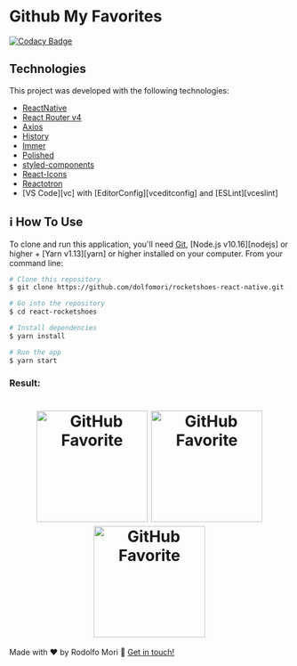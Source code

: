# Github My Favorites

[![Codacy Badge](https://api.codacy.com/project/badge/Grade/72648aee11334eeeae374cab4172ea80)](https://www.codacy.com/manual/dolfomori/react-native-first-project?utm_source=github.com&amp;utm_medium=referral&amp;utm_content=dolfomori/react-native-first-project&amp;utm_campaign=Badge_Grade)

## Technologies

This project was developed with the following technologies:

-  [ReactNative](https://reactjs.org/)
-  [React Router v4](https://github.com/ReactTraining/react-router)
-  [Axios](https://github.com/axios/axios)
-  [History](https://www.npmjs.com/package/history)
-  [Immer](https://github.com/immerjs/immer)
-  [Polished](https://polished.js.org/)
-  [styled-components](https://www.styled-components.com/)
-  [React-Icons](https://react-icons.netlify.com/)
-  [Reactotron](https://infinite.red/reactotron)
-  [VS Code][vc] with [EditorConfig][vceditconfig] and [ESLint][vceslint]

## :information_source: How To Use

To clone and run this application, you'll need [Git](https://git-scm.com), [Node.js v10.16][nodejs] or higher + [Yarn v1.13][yarn] or higher installed on your computer. From your command line:

```bash
# Clone this repository
$ git clone https://github.com/dolfomori/rocketshoes-react-native.git

# Go into the repository
$ cd react-rocketshoes

# Install dependencies
$ yarn install

# Run the app
$ yarn start
```

### Result:

<h1 align="center">
    <img alt="GitHub Favorite" src="https://user-images.githubusercontent.com/47903440/69626218-f5fcab80-1026-11ea-86d8-a7df15798c71.png" width="200px" />
  
   <img alt="GitHub Favorite" src="https://user-images.githubusercontent.com/47903440/69626443-6f949980-1027-11ea-877d-552680102713.png" width="200px" />
   
   <img alt="GitHub Favorite" src="https://user-images.githubusercontent.com/47903440/69626454-73282080-1027-11ea-8baa-750d80aa88a4.png" width="200px" />
</h1>


Made with ♥ by Rodolfo Mori :wave: [Get in touch!](https://www.linkedin.com/in/rodolfomori/)




